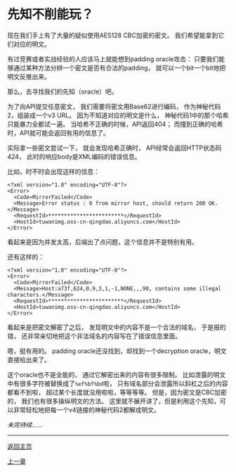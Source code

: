 # 先知不削能玩？

现在我们手上有了大量的疑似使用AES128 CBC加密的密文。
我们希望能拿到它们对应的明文。

有过竞赛或者实战经验的人应该马上就能想到padding oracle攻击：
只要我们能够通过某种方法分辨一个密文是否有合法的padding，
就可以一个bit一个bit地把明文反推出来。

那么，去寻找我们的先知（oracle）吧。

为了向API提交任意密文，
我们需要将密文用Base62进行编码，
作为神秘代码2，组装成一个v3 URL。
因为不知道对应的明文是什么，
神秘代码1中的那个哈希只能暴力全都试一遍。
当哈希不正确的时候，API返回404；
而撞到正确的哈希时，API就可能会返回有用的信息了。

实际拿一些密文尝试一下，
就会发现哈希正确时，
API经常会返回HTTP状态码424，
此时的响应body是XML编码的错误信息。

比如，时不时会出现这样的信息：

```
<?xml version="1.0" encoding="UTF-8"?>
<Error>
  <Code>MirrorFailed</Code>
  <Message>Error status : 0 from mirror host, should return 200 OK.</Message>
  <RequestId>************************</RequestId>
  <HostId>tuwanimg.oss-cn-qingdao.aliyuncs.com</HostId>
</Error>
```

看起来是因为并发太高，后端出了点问题，这个信息并不是特别有用。

还有这样的：

```
<?xml version="1.0" encoding="UTF-8"?>
<Error>
  <Code>MirrorFailed</Code>
  <Message>Host:a73f,624,0,9,3,1,-1,NONE,,,90, contains some illegal characters.</Message>
  <RequestId>************************</RequestId>
  <HostId>tuwanimg.oss-cn-qingdao.aliyuncs.com</HostId>
</Error>
```

看起来是把密文解密了之后，
发现明文中的内容不是一个合法的域名，
于是报的错，
还非常亲切地把这个非法域名的内容写在了错误信息里面。

嗯，挺有用的。
padding oracle还没找到，却找到一个decryption oracle，明文直接给出来了。

这个oracle也不是全能的，
通过它解密出来的内容有很多限制。
比如泄露的明文中有很多字符被替换成了`%ef%bf%bd`啦，
只有域名部分会泄露所以斜杠之后的内容都看不到啦，
超过某个长度就没用啦啦，等等等等。
但是，因为密文是CBC加密的，
我们也有很多操纵明文的方法。
这里就不展开讲了，但是利用这个先知，可以非常轻松地把每一个v4链接的神秘代码2都解成明文。

_未完待续……_

---

[返回主页](../README.md)

[上一章](chapter4.md)